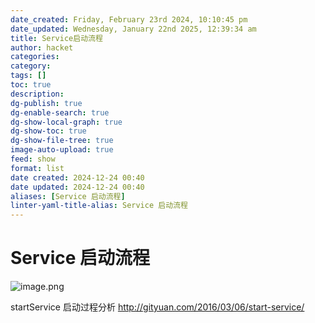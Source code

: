 ```yaml
---
date_created: Friday, February 23rd 2024, 10:10:45 pm
date_updated: Wednesday, January 22nd 2025, 12:39:34 am
title: Service启动流程
author: hacket
categories: 
category: 
tags: []
toc: true
description: 
dg-publish: true
dg-enable-search: true
dg-show-local-graph: true
dg-show-toc: true
dg-show-file-tree: true
image-auto-upload: true
feed: show
format: list
date created: 2024-12-24 00:40
date updated: 2024-12-24 00:40
aliases: [Service 启动流程]
linter-yaml-title-alias: Service 启动流程
---
```


# Service 启动流程

![image.png](https://cdn.nlark.com/yuque/0/2023/png/694278/1695624644889-4bcc49a8-1c8d-44f2-bc5c-4a9af8e7f900.png#averageHue=%23e4ede4&clientId=ud58f035b-efae-4&from=paste&height=383&id=u06fc1bdb&originHeight=539&originWidth=684&originalType=binary&ratio=2&rotation=0&showTitle=false&size=156338&status=done&style=none&taskId=u6d1a870c-6e58-4586-9880-548fdaa966c&title=&width=486)

startService 启动过程分析 <http://gityuan.com/2016/03/06/start-service/>

